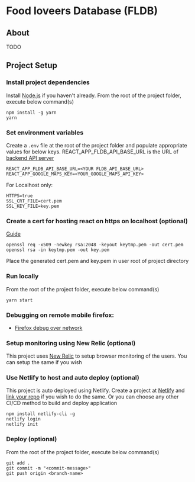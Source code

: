 # Food loveers Database (FLDB)

## About

TODO

## Project Setup

### Install project dependencies

Install [Node.js](https://nodejs.org/en/) if you haven't already.
From the root of the project folder, execute below command(s)

```
npm install -g yarn
yarn
```

### Set environment variables

Create a `.env` file at the root of the project folder and populate appropriate values for below keys.
REACT_APP_FLDB_API_BASE_URL is the URL of [backend API server](https://github.com/Mr-SKR/fldb-apis)

```
REACT_APP_FLDB_API_BASE_URL=<YOUR FLDB_API_BASE_URL>
REACT_APP_GOOGLE_MAPS_KEY=<YOUR_GOOGLE_MAPS_API_KEY>
```

For Localhost only:

```
HTTPS=true
SSL_CRT_FILE=cert.pem
SSL_KEY_FILE=key.pem
```

### Create a cert for hosting react on https on localhost (optional)

[Guide](https://flaviocopes.com/react-how-to-configure-https-localhost/)

```
openssl req -x509 -newkey rsa:2048 -keyout keytmp.pem -out cert.pem
openssl rsa -in keytmp.pem -out key.pem
```

Place the generated cert.pem and key.pem in user root of project directory

### Run locally

From the root of the project folder, execute below command(s)

```
yarn start
```

### Debugging on remote mobile firefox:

- [Firefox debug over network](https://developer.mozilla.org/en-US/docs/Tools/about:debugging#connecting_over_the_network)

### Setup monitoring using New Relic (optional)

This project uses [New Relic](https://docs.newrelic.com/docs/browser/browser-monitoring/getting-started/introduction-browser-monitoring/) to setup browser monitoring of the users. You can setup the same if you wish

### Use Netlify to host and auto deploy (optional)

This project is auto deployed using Netlify. Create a project at [Netlify](https://www.netlify.com/) and [link your repo](https://docs.netlify.com/configure-builds/repo-permissions-linking/) if you wish to do the same. Or you can choose any other CI/CD method to build and deploy application

```
npm install netlify-cli -g
netlify login
netlify init
```

### Deploy (optional)

From the root of the project folder, execute below command(s)

```
git add .
git commit -m "<commit-message>"
git push origin <branch-name>
```
